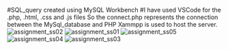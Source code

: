 #SQL_query created using MySQL Workbench
#I have used VSCode for the .php, .html, .css and .js files
So the connect.php represents the connection between the MySql_database and PHP
Xammpp is used to host the server.
![assignment_ss02](https://github.com/user-attachments/assets/f3104073-c7e6-4a53-9431-0ba82f8f4f3d)
![assignment_ss01](https://github.com/user-attachments/assets/a32a0d33-c576-4d43-965c-bed4209bdcd8)
![assignment_ss05](https://github.com/user-attachments/assets/d4916c6f-1bd0-40e1-bd2c-59ef98b44513)
![assignment_ss04](https://github.com/user-attachments/assets/e1d6be02-8369-4148-842a-7c111438524e)
![assignment_ss03](https://github.com/user-attachments/assets/5199cd48-83be-437f-b20d-506caaca6fe6)
